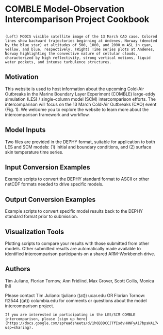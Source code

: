 # COMBLE Model-Observation Intercomparison Project Cookbook

```{figure} figures/13march_case_overview.png

(Left) MODIS visible satellite image of the 13 March CAO case. Colored lines show backward trajectories beginning at Andenes, Norway (denoted by the blue star) at altitudes of 500, 1000, and 2000 m ASL in cyan, yellow, and blue, respectively. (Right) Time series plots at Andenes, Norway highlighting the convective nature of cellular clouds, characterized by high reflectivity, strong vertical motions, liquid water pockets, and intense turbulence structures. 
```

## Motivation

This website is used to host information about the upcoming Cold-Air Outbreaks in the Marine Boundary Layer Experiment (COMBLE) large-eddy simulation (LES) / single-column model (SCM) intercomparison efforts. The intercomparison will focus on the 13 March Cold-Air Outbreaks (CAO) event (Fig. 1). We welcome you to explore the website to learn more about the intercomparison framework and workflow.

## Model Inputs

Two files are provided in the DEPHY format, suitable for application to both LES and SCM models: (1) initial and boundary conditions, and (2) surface skin temperature time series.

## Input Conversion Examples

Example scripts to convert the DEPHY standard format to ASCII or other netCDF formats needed to drive specific models.

## Output Conversion Examples

Example scripts to convert specific model results back to the DEPHY standard format prior to submission.

## Visualization Tools

Plotting scripts to compare your results with those submitted from other models. Other submitted results are automatically made available to identified intercomparison participants on a shared ARM-Workbench drive.

## Authors

Tim Juliano, Florian Tornow, Ann Fridlind, Max Grover, Scott Collis, Monica Ihli

Please contact Tim Juliano: tjuliano ((at)) ucar.edu OR Florian Tornow: ft2544 ((at)) columbia.edu for comments or questions about the model intercomparison project.

```{attention}
If you are interested in participating in the LES/SCM COMBLE intercomparison, please [sign up here](https://docs.google.com/spreadsheets/d/1h0BDDCCJTfIsdvHHNFyA17bpsNAL7405GG69IkC8qJs/edit?usp=sharing).
```
